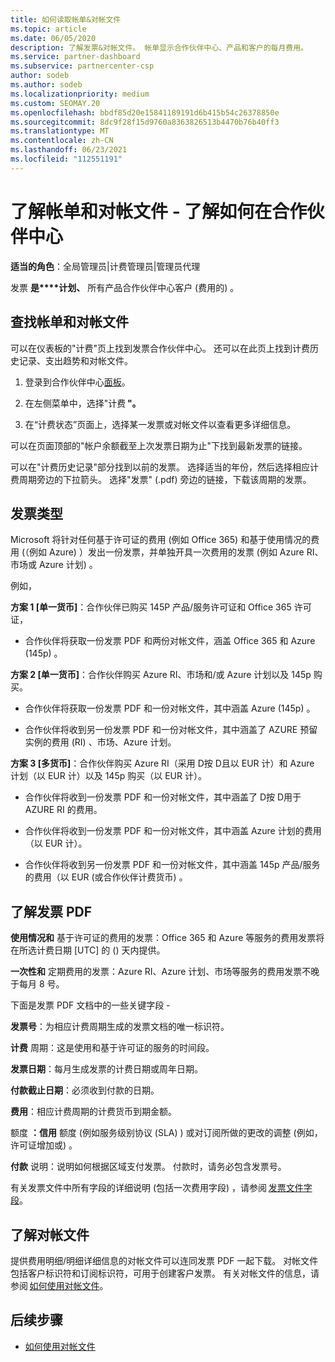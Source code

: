 ```yaml
---
title: 如何读取帐单&对帐文件
ms.topic: article
ms.date: 06/05/2020
description: 了解发票&对帐文件。 帐单显示合作伙伴中心、产品和客户的每月费用。
ms.service: partner-dashboard
ms.subservice: partnercenter-csp
author: sodeb
ms.author: sodeb
ms.localizationpriority: medium
ms.custom: SEOMAY.20
ms.openlocfilehash: bbdf85d20e15841189191d6b415b54c26378850e
ms.sourcegitcommit: 8dc9f28f15d9760a8363826513b4470b76b40ff3
ms.translationtype: MT
ms.contentlocale: zh-CN
ms.lasthandoff: 06/23/2021
ms.locfileid: "112551191"
---
```

# <a name="understand-your-bill-and-reconciliation-file---learn-how-to-find-them-in-partner-center"></a>了解帐单和对帐文件 - 了解如何在合作伙伴中心


**适当的角色**：全局管理员|计费管理员|管理员代理


发票 **是****计划、** 所有产品合作伙伴中心客户 (费用的) 。 

## <a name="find-your-bill-and-reconciliation-file"></a>查找帐单和对帐文件 

可以在仪表板的"计费"页上找到发票合作伙伴中心。 还可以在此页上找到计费历史记录、支出趋势和对帐文件。 

1. 登录到合作伙伴中心[面板](https://partner.microsoft.com/dashboard/home)。 

2. 在左侧菜单中，选择"计费 **"。** 

3. 在“计费状态”页面上，选择某一发票或对帐文件以查看更多详细信息。 

可以在页面顶部的"帐户余额截至上次发票日期为止"下找到最新发票的链接。 

可以在"计费历史记录"部分找到以前的发票。 选择适当的年份，然后选择相应计费周期旁边的下拉箭头。 选择"发票" (.pdf) 旁边的链接，下载该周期的发票。 

## <a name="invoice-types"></a>发票类型

Microsoft 将针对任何基于许可证的费用 (例如 Office 365) 和基于使用情况的费用 (（例如 Azure) ）发出一份发票，并单独开具一次费用的发票 (例如 Azure RI、市场或 Azure 计划) 。

例如，  

**方案 1 [单一货币]**：合作伙伴已购买 145P 产品/服务许可证和 Office 365 许可证，  

- 合作伙伴将获取一份发票 PDF 和两份对帐文件，涵盖 Office 365 和 Azure (145p) 。  

**方案 2 [单一货币]**：合作伙伴购买 Azure RI、市场和/或 Azure 计划以及 145p 购买。

- 合作伙伴将获取一份发票 PDF 和一份对帐文件，其中涵盖 Azure (145p) 。 

- 合作伙伴将收到另一份发票 PDF 和一份对帐文件，其中涵盖了 AZURE 预留实例的费用 (RI) 、市场、Azure 计划。 

**方案 3 [多货币]**：合作伙伴购买 Azure RI（采用 D按 D且以 EUR 计）和 Azure 计划（以 EUR 计）以及 145p 购买（以 EUR 计）。

- 合作伙伴将收到一份发票 PDF 和一份对帐文件，其中涵盖了 D按 D用于 AZURE RI 的费用。 

- 合作伙伴将收到一份发票 PDF 和一份对帐文件，其中涵盖 Azure 计划的费用（以 EUR 计）。 

- 合作伙伴将收到另一份发票 PDF 和一份对帐文件，其中涵盖 145p 产品/服务的费用（以 EUR (或合作伙伴计费货币) 。 


## <a name="understanding-invoice-pdf"></a>了解发票 PDF 

**使用情况和** 基于许可证的费用的发票：Office 365 和 Azure 等服务的费用发票将在所选计费日期 [UTC] 的 () 天内提供。  

**一次性和** 定期费用的发票：Azure RI、Azure 计划、市场等服务的费用发票不晚于每月 8 号。  

下面是发票 PDF 文档中的一些关键字段 -

**发票号**：为相应计费周期生成的发票文档的唯一标识符。 

**计费** 周期：这是使用和基于许可证的服务的时间段。 

**发票日期**：每月生成发票的计费日期或周年日期。 

**付款截止日期**：必须收到付款的日期。 

**费用**：相应计费周期的计费货币到期金额。 

额度 **：信用** 额度 (例如服务级别协议 (SLA) ) 或对订阅所做的更改的调整 (例如，许可证增加或) 。 

**付款** 说明：说明如何根据区域支付发票。 付款时，请务必包含发票号。 

有关发票文件中所有字段的详细说明 (包括一次费用字段) ，请参阅 [发票文件字段](invoice-file.md)。 

## <a name="understand-reconciliation-files"></a>了解对帐文件

 提供费用明细/明细详细信息的对帐文件可以连同发票 PDF 一起下载。 对帐文件包括客户标识符和订阅标识符，可用于创建客户发票。 有关对帐文件的信息，请参阅 [如何使用对帐文件](use-the-reconciliation-files.md)。 

## <a name="next-steps"></a>后续步骤

- [如何使用对帐文件](use-the-reconciliation-files.md)